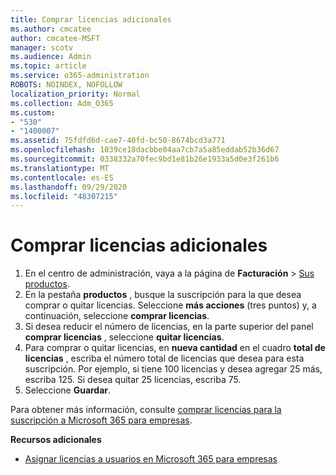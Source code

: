 ```yaml
---
title: Comprar licencias adicionales
ms.author: cmcatee
author: cmcatee-MSFT
manager: scotv
ms.audience: Admin
ms.topic: article
ms.service: o365-administration
ROBOTS: NOINDEX, NOFOLLOW
localization_priority: Normal
ms.collection: Adm_O365
ms.custom:
- "530"
- "1400007"
ms.assetid: 75fdfd6d-cae7-40fd-bc50-8674bcd3a771
ms.openlocfilehash: 1039ce18dacbbe04aa7cb7a5a85eddab52b36d67
ms.sourcegitcommit: 0338332a70fec9bd1e81b26e1933a5d0e3f261b6
ms.translationtype: MT
ms.contentlocale: es-ES
ms.lasthandoff: 09/29/2020
ms.locfileid: "48307215"
---
```

# <a name="buy-additional-licenses"></a>Comprar licencias adicionales

1. En el centro de administración, vaya a la página de **Facturación** > [Sus productos](https://go.microsoft.com/fwlink/p/?linkid=842054).
2. En la pestaña **productos** , busque la suscripción para la que desea comprar o quitar licencias. Seleccione **más acciones** (tres puntos) y, a continuación, seleccione **comprar licencias**.
3. Si desea reducir el número de licencias, en la parte superior del panel **comprar licencias** , seleccione **quitar licencias**.
4. Para comprar o quitar licencias, en **nueva cantidad** en el cuadro **total de licencias** , escriba el número total de licencias que desea para esta suscripción. Por ejemplo, si tiene 100 licencias y desea agregar 25 más, escriba 125. Si desea quitar 25 licencias, escriba 75.
5. Seleccione **Guardar**.

Para obtener más información, consulte [comprar licencias para la suscripción a Microsoft 365 para empresas](https://docs.microsoft.com/microsoft-365/commerce/licenses/buy-licenses).

**Recursos adicionales**

- [Asignar licencias a usuarios en Microsoft 365 para empresas](https://docs.microsoft.com/microsoft-365/admin/manage/assign-licenses-to-users)